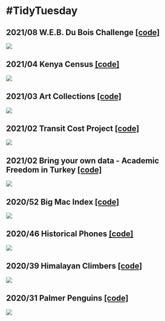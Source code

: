 # #TidyTuesday

## 2021/08 W.E.B. Du Bois Challenge [[code]](https://github.com/botan/tidytuesday/blob/main/R/2021-w08-duboischallange.Rmd)
![](https://raw.githubusercontent.com/botan/tidytuesday/main/plots/2021-w08-duboischallange.png)

## 2021/04 Kenya Census [[code]](https://github.com/botan/tidytuesday/blob/main/R/2021-w04-kenyacensus.Rmd)
![](https://raw.githubusercontent.com/botan/tidytuesday/main/plots/2021-w04-kenyacensus.png)

## 2021/03 Art Collections [[code]](https://github.com/botan/tidytuesday/blob/main/R/2021-w03-artcollections.Rmd)
![](https://raw.githubusercontent.com/botan/tidytuesday/main/plots/2021-w03-artcollections.png)

## 2021/02 Transit Cost Project [[code]](https://github.com/botan/tidytuesday/blob/main/R/2021-w02-transitcosts.Rmd)
![](https://raw.githubusercontent.com/botan/tidytuesday/main/plots/2021-w02-transitcosts.png)

## 2021/02 Bring your own data - Academic Freedom in Turkey [[code]](https://github.com/botan/tidytuesday/blob/main/R/2021-w01-academicfreedom.R)
![](https://raw.githubusercontent.com/botan/tidytuesday/main/plots/2021-w01-academicfreedom.png)

## 2020/52 Big Mac Index [[code]](https://github.com/botan/tidytuesday/blob/main/R/2020-w52-bigmac.Rmd)
![](https://raw.githubusercontent.com/botan/tidytuesday/main/plots/2020-w52-bigmacindex.png)

## 2020/46 Historical Phones [[code]](https://github.com/botan/tidytuesday/blob/main/R/2020-w46-phones.Rmd)
![](https://raw.githubusercontent.com/botan/tidytuesday/main/plots/2020-w46-phones.png)

## 2020/39 Himalayan Climbers [[code]](https://github.com/botan/tidytuesday/blob/main/R/2020-w39-himalayanclimbing.Rmd)
![](https://raw.githubusercontent.com/botan/tidytuesday/main/plots/2020-w39-himalayanclimbing.png)

## 2020/31 Palmer Penguins [[code]](https://github.com/botan/tidytuesday/blob/main/R/2020-w31-palmerpenguins.Rmd)
![](https://raw.githubusercontent.com/botan/tidytuesday/main/plots/2020-w31-palmerpenguins.png)

